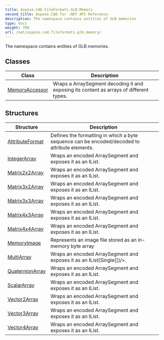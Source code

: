 ```yaml
---
title: Aspose.CAD.FileFormats.GLB.Memory
second_title: Aspose.CAD for .NET API Reference
description: The namespace contains entities of GLB memories
type: docs
weight: 760
url: /net/aspose.cad.fileformats.glb.memory/
---
```

The namespace contains entities of GLB memories.

## Classes

| Class | Description |
| --- | --- |
| [MemoryAccessor](./memoryaccessor/) | Wraps a ArraySegment decoding it and exposing its content as arrays of different types. |
## Structures

| Structure | Description |
| --- | --- |
| [AttributeFormat](./attributeformat/) | Defines the formatting in which a byte sequence can be encoded/decoded to attribute elements. |
| [IntegerArray](./integerarray/) | Wraps an encoded ArraySegment and exposes it as an IList. |
| [Matrix2x2Array](./matrix2x2array/) | Wraps an encoded ArraySegment and exposes it as an IList. |
| [Matrix3x2Array](./matrix3x2array/) | Wraps an encoded ArraySegment and exposes it as an IList. |
| [Matrix3x3Array](./matrix3x3array/) | Wraps an encoded ArraySegment and exposes it as an IList. |
| [Matrix4x3Array](./matrix4x3array/) | Wraps an encoded ArraySegment and exposes it as an IList. |
| [Matrix4x4Array](./matrix4x4array/) | Wraps an encoded ArraySegment and exposes it as an IList. |
| [MemoryImage](./memoryimage/) | Represents an image file stored as an in-memory byte array |
| [MultiArray](./multiarray/) | Wraps an encoded ArraySegment and exposes it as an IList{Single[]}/&gt;. |
| [QuaternionArray](./quaternionarray/) | Wraps an encoded ArraySegment and exposes it as an IList. |
| [ScalarArray](./scalararray/) | Wraps an encoded ArraySegment and exposes it as an IList. |
| [Vector2Array](./vector2array/) | Wraps an encoded ArraySegment and exposes it as an IList. |
| [Vector3Array](./vector3array/) | Wraps an encoded ArraySegment and exposes it as an IList. |
| [Vector4Array](./vector4array/) | Wraps an encoded ArraySegment and exposes it as an IList. |


